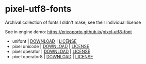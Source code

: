 # pixel-utf8-fonts
Archival collection of fonts I didn't make, see their individual license

See in engine demo: https://ericoporto.github.io/pixel-utf8-font

- unifont | [DOWNLOAD](unifont/unifont-14.0.04.ttf) | [LICENSE](unifont/LICENSE.txt)
- pixel unicode | [DOWNLOAD](pixel_unicode/Pixel-UniCode.ttf) | [LICENSE](pixel_unicode/LICENSE.txt)
- pixel operator | [DOWNLOAD](pixeloperator/PixelOperator.ttf) | [LICENSE](pixeloperator/LICENSE.txt)
- pixel operator8 | [DOWNLOAD](pixeloperator8/PixelOperator8.ttf) | [LICENSE](pixeloperator8/LICENSE.txt)
